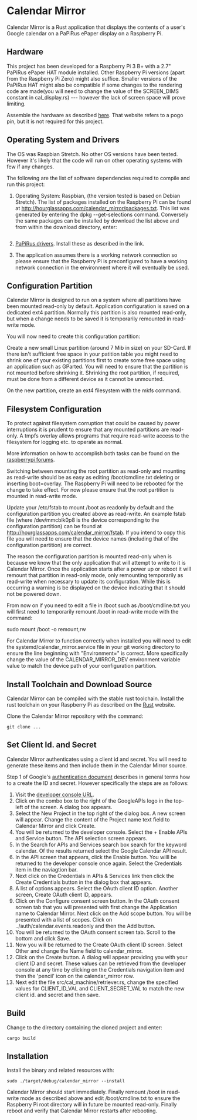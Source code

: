 # Calendar Mirror #

Calendar Mirror is a Rust application that displays the contents of a
user's Google calendar on a PaPiRus ePaper display on a Raspberry Pi.

## Hardware ##

This project has been developed for a Raspberry Pi 3 B+ with a 2.7"
PaPiRus ePaper HAT module installed. Other Raspberry Pi versions
(apart from the Raspberry Pi Zero) might also suffice. Smaller
versions of the PaPiRus HAT might also be compatible if some changes
to the rendering code are made(you will need to change the value of
the SCREEN\_DIMS constant in cal_display.rs) --- however the lack of
screen space will prove limiting.

Assemble the hardware as described
[here](https://learn.pi-supply.com/make/papirus-assembly-tips-and-gotchas/). That
website refers to a pogo pin, but it is not required for this project.

## Operating System and Drivers ##

The OS was Raspbian Stretch. No other OS versions have been
tested. However it's likely that the code will run on other operating
systems with few if any changes.

The following are the list of software dependencies required to
compile and run this project:

1. Operating System: Raspbian, (the version tested is based on Debian
   Stretch). The list of packages installed on the Raspberry Pi can be
   found at
   <http://hourglassapps.com/calendar_mirror/packages.txt>. This list
   was generated by entering the dpkg --get-selections
   command. Conversely the same packages can be installed by download
   the list above and from within the download directory, enter:

```sudo dpkg --set-selections < packages.txt
```

2. [PaPiRus drivers](https://github.com/PiSupply/PaPiRus). Install
   these as described in the link.
   
3. The application assumes there is a working network connection so
   please ensure that the Raspberry Pi is preconfigured to have a
   working network connection in the environment where it will
   eventually be used.

## Configuration Partition ##

Calendar Mirror is designed to run on a system where all partitions
have been mounted read-only by default. Application configuration is
saved on a dedicated ext4 partition. Normally this partition is also
mounted read-only, but when a change needs to be saved it is
temporarily remounted in read-write mode. 

You will now need to create this configuration partition:

Create a new small Linux partition (around 7 Mib in size) on your
SD-Card. If there isn't sufficient free space in your patition table
you might need to shrink one of your existing partitions first to
create some free space using an application such as GParted. You will
need to ensure that the partition is not mounted before shrinking
it. Shrinking the root partition, if required, must be done from a
different device as it cannot be unmounted.

On the new partition, create an ext4 filesystem with the mkfs command.

## Filesystem Configuration ##

To protect against filesystem corruption that could be caused by power
interruptions it is prudent to ensure that any mounted partitions are
read-only. A tmpfs overlay allows programs that require read-write
access to the filesystem for logging etc. to operate as normal.

More information on how to accomplish both tasks can be found on the
[raspberrypi
forums](https://www.raspberrypi.org/forums/viewtopic.php?p=1044893).

Switching between mounting the root partition as read-only and
mounting as read-write should be as easy as editing /boot/cmdline.txt
deleting or inserting boot=overlay. The Raspberry Pi will need to be
rebooted for the change to take effect. For now please ensure that the
root partition is mounted in read-write mode.

Update your /etc/fstab to mount /boot as readonly by default
and the configuration partition you created above as read-write. An
example fstab file (where /dev/mmcblk0p8 is the device corresponding
to the configuration partition) can be found at
<http://hourglassapps.com/calendar_mirror/fstab>. If you intend to
copy this file you will need to ensure that the device names
(including that of the configuration partition) are correct.

The reason the configuration partition is mounted read-only when is
because we know that the only application that will attempt to write
to it is Calendar Mirror. Once the application starts after a power up
or reboot it will remount that partition in read-only mode, only
remounting temporarily as read-write when necessary to update its
configuration. While this is occurring a warning is be displayed on
the device indicating that it should not be powered down.

From now on if you need to edit a file in /boot such as
/boot/cmdline.txt you will first need to temporarily remount /boot in
read-write mode with the command:

sudo mount /boot -o remount,rw

For Calendar Mirror to function correctly when installed you will need
to edit the systemd/calendar_mirror.service file in your git working
directory to ensure the line beginning with "Environment=" is
correct. More specifically change the value of the
CALENDAR\_MIRROR\_DEV environment variable value to match the device
path of your configuration partition.

## Install Toolchain and Download Source ##

Calendar Mirror can be compiled with the stable rust
toolchain. Install the rust toolchain on your Raspberry Pi as
described on the [Rust](https://www.rust-lang.org/) website.

Clone the Calendar Mirror repository with the command:

`git clone ...`

## Set Client Id. and Secret ##

Calendar Mirror authenticates using a client id and secret. You will
need to generate these items and then include them in the Calendar
Mirror source.

Step 1 of Google's [authentication
document](https://developers.google.com/identity/protocols/OAuth2)
describes in general terms how to a create the ID and secret. However
specifically the steps are as follows:

1. Visit the [developer console URL](https://console.developers.google.com/).
2. Click on the combo box to the right of the GoogleAPIs logo in the
   top-left of the screen. A dialog box appears.
3. Select the New Project in the top right of the dialog box. A new
   screen will appear. Change the content of the Project name text
   field to Calendar Mirror and click Create.
4. You will be returned to the developer console. Select the + Enable
   APIs and Service button. The API selection screen appears.
5. In the Search for APIs and Services search box search for the
   keyword calendar. Of the results returned select the Google
   Calendar API result.
6. In the API screen that appears, click the Enable button. You willl
   be returned to the developer console once again. Select the
   Credentials item in the naviagtion bar.
7. Next click on the Credentials in APIs & Services link then click the
   Create Credentials button in the dialog box that appears.
8. A list of options appears. Select the OAuth client ID
   option. Another screen, Create OAuth client ID, appears.
9. Click on the Configure consent screen button. In the OAuth consent
   screen tab that you will presented with first change the
   Application name to Calendar Mirror. Next click on the Add scope
   button. You will be presented with a list of scopes. Click on
   ../auth/calendar.events.readonly and then the Add button.
10. You will be returned to the OAuth consent screen tab. Scroll to
   the bottom and click Save.
11. Now you will be returned to the Create OAuth client ID
    screen. Select Other and change the Name field to calendar_mirror.
12. Click on the Create button. A dialog will appear providing you
    with your client ID and secret. These values can be retrieved from
    the developer console at any time by clicking on the Credentials
    navigation item and then the 'pencil' icon on the calendar_mirror
    row.
13. Next edit the file src/cal_machine/retriever.rs, change the
	specified values for CLIENT\_ID\_VAL and CLIENT\_SECRET\_VAL to
	match the new client id. and secret and then save.

## Build ##

Change to the directory containing the cloned project and enter:

`cargo build`

## Installation ##

Install the binary and related resources with:

`sudo ./target/debug/calendar_mirror --install`

Calendar Mirror should start immediately. Finally remount /boot in
read-write mode as described above and edit /boot/cmdline.txt to
ensure the Raspberry Pi root directory will in future be mounted
read-only. Finally reboot and verify that Calendar Mirror restarts
after rebooting.
